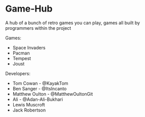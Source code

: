 # Game-Hub
A hub of a bunch of retro games you can play, games all built by programmers within the project

Games:
 - Space Invaders
 - Pacman
 - Tempest
 - Joust

Developers:
- Tom Cowan - @KayakTom
- Ben Sanger - @ItsIncanto
- Matthew Oulton - @MatthewOultonGit
- Ali - @Adan-Ali-Bukhari
- Lewis Muscroft
- Jack Robertson
